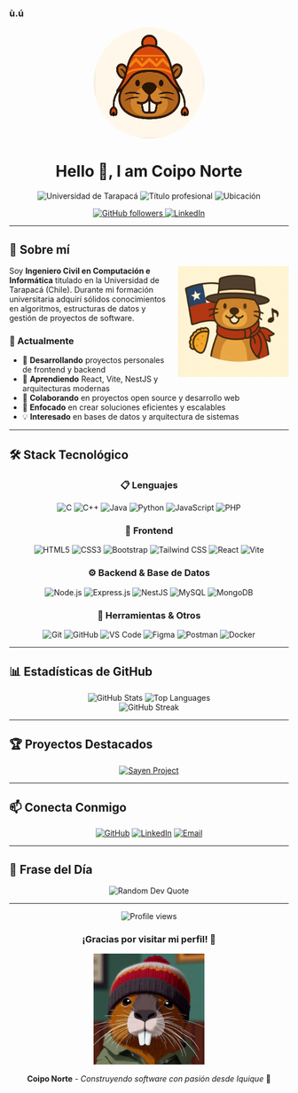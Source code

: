 ### ù.ú

<div align="center">
  <img src="icon/icon.jpeg" alt="Coipo Norte Logo" width="200" height="200" style="border-radius: 50%;">
  
  # Hello 👋, I am Coipo Norte
  
  <p>
    <img src="https://img.shields.io/badge/🎓-Universidad%20de%20Tarapacá-blue?style=for-the-badge" alt="Universidad de Tarapacá" />
    <img src="https://img.shields.io/badge/💻-Ingeniero%20Civil%20en%20Computación%20e%20Informática-orange?style=for-the-badge" alt="Título profesional" />
    <img src="https://img.shields.io/badge/📍-Iquique%2C%20Chile-green?style=for-the-badge" alt="Ubicación" />
  </p>
  
  <p>
    <a href="https://github.com/coiponorte">
      <img src="https://img.shields.io/github/followers/coiponorte?label=Followers&style=social" alt="GitHub followers">
    </a>
    <a href="https://www.linkedin.com/in/christian-caceres-marin-538045365">
      <img src="https://img.shields.io/badge/LinkedIn-Connect-blue?style=social&logo=linkedin" alt="LinkedIn">
    </a>
  </p>
</div>

---

## 🦫 Sobre mí

<img align="right" src="festividades/coipo_18septiembre.png" alt="Coipo Norte" width="200" style="margin-left: 20px;">

Soy **Ingeniero Civil en Computación e Informática** titulado en la Universidad de Tarapacá (Chile). Durante mi formación universitaria adquirí sólidos conocimientos en algoritmos, estructuras de datos y gestión de proyectos de software.

### 🚀 Actualmente

- 🔭 **Desarrollando** proyectos personales de frontend y backend
- 🌱 **Aprendiendo** React, Vite, NestJS y arquitecturas modernas
- 👯 **Colaborando** en proyectos open source y desarrollo web
- 🎯 **Enfocado** en crear soluciones eficientes y escalables
- 💡 **Interesado** en bases de datos y arquitectura de sistemas

---

## 🛠️ Stack Tecnológico

<div align="center">

### 📋 Lenguajes
![C](https://img.shields.io/badge/C-00599C?style=for-the-badge&logo=c&logoColor=white)
![C++](https://img.shields.io/badge/C%2B%2B-00599C?style=for-the-badge&logo=c%2B%2B&logoColor=white)
![Java](https://img.shields.io/badge/Java-ED8B00?style=for-the-badge&logo=openjdk&logoColor=white)
![Python](https://img.shields.io/badge/Python-3776AB?style=for-the-badge&logo=python&logoColor=white)
![JavaScript](https://img.shields.io/badge/JavaScript-F7DF1E?style=for-the-badge&logo=javascript&logoColor=black)
![PHP](https://img.shields.io/badge/PHP-777BB4?style=for-the-badge&logo=php&logoColor=white)

### 🎨 Frontend
![HTML5](https://img.shields.io/badge/HTML5-E34F26?style=for-the-badge&logo=html5&logoColor=white)
![CSS3](https://img.shields.io/badge/CSS3-1572B6?style=for-the-badge&logo=css3&logoColor=white)
![Bootstrap](https://img.shields.io/badge/Bootstrap-563D7C?style=for-the-badge&logo=bootstrap&logoColor=white)
![Tailwind CSS](https://img.shields.io/badge/Tailwind_CSS-38B2AC?style=for-the-badge&logo=tailwind-css&logoColor=white)
![React](https://img.shields.io/badge/React-20232A?style=for-the-badge&logo=react&logoColor=61DAFB)
![Vite](https://img.shields.io/badge/Vite-646CFF?style=for-the-badge&logo=vite&logoColor=white)

### ⚙️ Backend & Base de Datos
![Node.js](https://img.shields.io/badge/Node.js-43853D?style=for-the-badge&logo=node.js&logoColor=white)
![Express.js](https://img.shields.io/badge/Express.js-404D59?style=for-the-badge)
![NestJS](https://img.shields.io/badge/NestJS-E0234E?style=for-the-badge&logo=nestjs&logoColor=white)
![MySQL](https://img.shields.io/badge/MySQL-00000F?style=for-the-badge&logo=mysql&logoColor=white)
![MongoDB](https://img.shields.io/badge/MongoDB-4EA94B?style=for-the-badge&logo=mongodb&logoColor=white)

### 🔧 Herramientas & Otros
![Git](https://img.shields.io/badge/Git-F05032?style=for-the-badge&logo=git&logoColor=white)
![GitHub](https://img.shields.io/badge/GitHub-100000?style=for-the-badge&logo=github&logoColor=white)
![VS Code](https://img.shields.io/badge/VS_Code-0078D4?style=for-the-badge&logo=visual%20studio%20code&logoColor=white)
![Figma](https://img.shields.io/badge/Figma-F24E1E?style=for-the-badge&logo=figma&logoColor=white)
![Postman](https://img.shields.io/badge/Postman-FF6C37?style=for-the-badge&logo=postman&logoColor=white)
![Docker](https://img.shields.io/badge/Docker-2496ED?style=for-the-badge&logo=docker&logoColor=white)

</div>

---

## 📊 Estadísticas de GitHub

<div align="center">
  <img src="https://github-readme-stats.vercel.app/api?username=coiponorte&show_icons=true&theme=tokyonight&hide_border=true" alt="GitHub Stats" height="180">
  <img src="https://github-readme-stats.vercel.app/api/top-langs/?username=coiponorte&layout=compact&theme=tokyonight&hide_border=true" alt="Top Languages" height="180">
</div>

<div align="center">
  <img src="https://github-readme-streak-stats.herokuapp.com/?user=coiponorte&theme=tokyonight&hide_border=true" alt="GitHub Streak">
</div>

---

## 🏆 Proyectos Destacados

<div align="center">
  <a href="https://github.com/coiponorte/sayen">
    <img src="https://github-readme-stats.vercel.app/api/pin/?username=coiponorte&repo=sayen&theme=tokyonight&hide_border=true" alt="Sayen Project">
  </a>
</div>

---

## 📫 Conecta Conmigo

<div align="center">
  
  [![GitHub](https://img.shields.io/badge/GitHub-100000?style=for-the-badge&logo=github&logoColor=white)](https://github.com/coiponorte)
  [![LinkedIn](https://img.shields.io/badge/LinkedIn-0077B5?style=for-the-badge&logo=linkedin&logoColor=white)](https://www.linkedin.com/in/christian-caceres-marin-538045365)
  [![Email](https://img.shields.io/badge/Email-D14836?style=for-the-badge&logo=gmail&logoColor=white)](mailto:christiancaceres1398@gmail.com)
  
</div>

---

## 💭 Frase del Día

<div align="center">
  <img src="https://quotes-github-readme.vercel.app/api?type=horizontal&theme=tokyonight" alt="Random Dev Quote">
</div>

---

<div align="center">
  <img src="https://komarev.com/ghpvc/?username=coiponorte&label=Visitas%20al%20perfil&color=0e75b6&style=flat" alt="Profile views">
  
  <h3>¡Gracias por visitar mi perfil! 🦫</h3>
  
  <img src="logo/coipo_sp.jpeg" alt="Coipo Norte" width="200">
  
  **Coipo Norte** - *Construyendo software con pasión desde Iquique* 🌊
</div>
